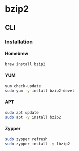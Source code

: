 # bzip2

## CLI

### Installation

#### Homebrew

```sh
brew install bzip2
```

#### YUM

```sh
yum check-update
sudo yum -y install bzip2-devel
```

#### APT

```sh
sudo apt update
sudo apt -y install bzip2
```

#### Zypper

```sh
sudo zypper refresh
sudo zypper install -y lbzip2
```
